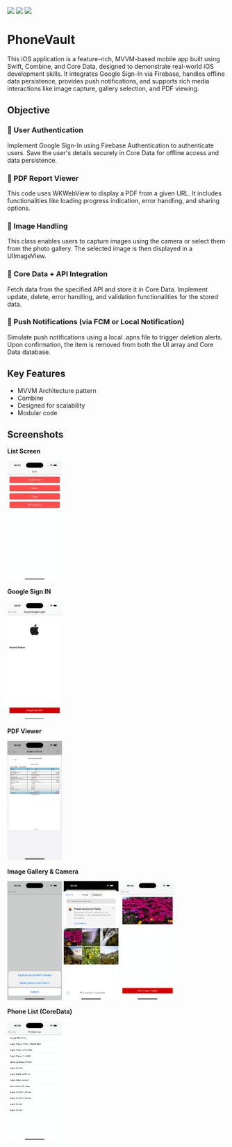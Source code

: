 ![](https://img.shields.io/badge/Platform-iOS-orange?style=flat-square)
![](https://img.shields.io/badge/Language-Swift-blue?style=flat-square)
![](https://img.shields.io/badge/Architecture-MVVM-darkgreen?style=flat-square)

# PhoneVault
This iOS application is a feature-rich, MVVM-based mobile app built using Swift, Combine, and Core Data, designed to demonstrate real-world iOS development skills. It integrates Google Sign-In via Firebase, handles offline data persistence, provides push notifications, and supports rich media interactions like image capture, gallery selection, and PDF viewing.

## Objective

### 🔐 User Authentication
Implement Google Sign-In using Firebase Authentication to authenticate users. Save the user's details securely in Core Data for offline access and data persistence.

### 📄 PDF Report Viewer
This code uses WKWebView to display a PDF from a given URL. It includes functionalities like loading progress indication, error handling, and sharing options.

### 📸 Image Handling
This class enables users to capture images using the camera or select them from the photo gallery. The selected image is then displayed in a UIImageView.

### 💾 Core Data + API Integration
Fetch data from the specified API and store it in Core Data. Implement update, delete, error handling, and validation functionalities for the stored data.

### 🔔 Push Notifications (via FCM or Local Notification)
Simulate push notifications using a local .apns file to trigger deletion alerts. Upon confirmation, the item is removed from both the UI array and Core Data database.

## Key Features

- MVVM Architecture pattern
- Combine
- Designed for scalability
- Modular code

## Screenshots

<p align="left"><strong>List Screen</strong></p>
<p align="left">
  <img src="Screenshots/List.png" alt="List" width="25%">
</p>

<p align="left"><strong>Google Sign IN</strong></p>
<p align="left">
  <img src="Screenshots/googleSignIN.gif" alt="Google Sign IN" width="25%">
</p>

<p align="left"><strong>PDF Viewer</strong></p>
<p align="left">
  <img src="Screenshots/pdfViewer.png" alt="PDF Viewer" width="25%">
</p>

<p align="left"><strong>Image Gallery & Camera</strong></p>
<p align="left">
  <img src="Screenshots/galleryAlert.png" alt="Gallery Alert" width="25%">
  <img src="Screenshots/gallery.png" alt="Gallery" width="25%">
  <img src="Screenshots/galleryView.png" alt="Gallery View" width="25%">
</p>

<p align="left"><strong>Phone List (CoreData)</strong></p>
<p align="left">
  <img src="Screenshots/phoneList.png" alt="Phone List" width="25%">
</p>
